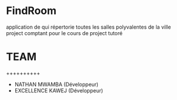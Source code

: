 # FindRoom
application de qui répertorie toutes les salles polyvalentes de la ville  
project comptant pour le cours de project tutoré 


# TEAM
++++++++++


- NATHAN MWAMBA (Développeur)
- EXCELLENCE KAWEJ (Développeur)


